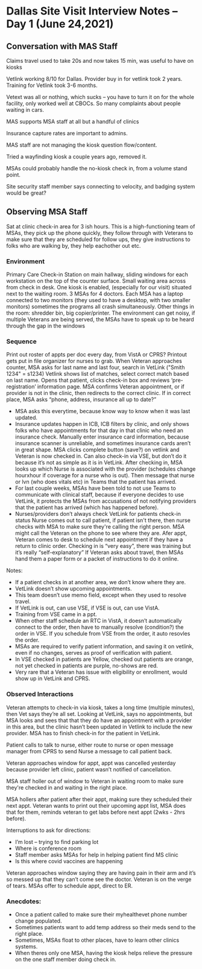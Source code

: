 # Dallas Site Visit Interview Notes – Day 1 (June 24,2021)

## Conversation with MAS Staff
Claims travel used to take 20s and now takes 15 min, was useful to have on kiosks

Vetlink working 8/10 for Dallas.
Provider buy in for vetlink took 2 years.
Training for Vetlink took 3-6 months.

Vetext was all or nothing, which sucks – you have to turn it on for the whole facility, only worked well at CBOCs. 
So many complaints about people waiting in cars.

MAS supports MSA staff at all but a handful of clinics

Insurance capture rates are important to admins.

MAS staff are not managing the kiosk question flow/content.

Tried a wayfinding kiosk a couple years ago, removed it. 

MSAs could probably handle the no-kiosk check in, from a volume stand point.

Site security staff member says connecting to velocity, and badging system would be great?

## Observing MSA Staff

Sat at clinic check-in area for 3 ish hours. This is a high-functioning team of MSAs, they pick up the phone quickly, they follow through with Veterans to make sure that they are scheduled for follow ups, they give instructions to folks who are walking by, they help eachother out etc.

### Environment
Primary Care Check-in Station on main hallway, sliding windows for each workstation on the top of the counter surface.
Small waiting area across from check in desk.
One kiosk is enabled, (especially for our visit) situated next to the waiting room.
3 MSAs for 4 doctors.
Each MSA has a laptop connected to two monitors (they used to have a desktop, with two smaller monitors) sometimes the programs all crash simultaneously.
Other things in the room: shredder bin, big copier/printer. 
The environment can get noisy, if multiple Veterans are being served, the MSAs have to speak up to be heard through the gap in the windows

### Sequence
Print out roster of appts per doc every day, from VistA or CPRS? Printout gets put in file organizer for nurses to grab.
When Veteran approaches counter, MSA asks for last name and last four, search in VetLink ("Smith 1234" = s1234) Vetlink shows list of matches, select correct match based on last name. Opens that patient, clicks check-in box and reviews ‘pre-registration’ information page. MSA confirms Veteran appointment, or if provider is not in the clinic, then redirects to the correct clinic. If in correct place, MSA asks “phone, address, insurance all up to date?” 
* MSA asks this everytime, because know way to know when it was last updated.
* Insurance updates happen in ICB, ICB filters by clinic, and only shows folks who have appointments for that day in that clinic who need an insurance check. Manually enter insurance card information, because insurance scanner is unreliable, and sometimes insurance cards aren’t in great shape.
MSA clicks complete button (save?) on vetlink and Veteran is now checked in. Can also check-in via VSE, but don’t do it because it’s not as simple as it is in VetLink.
After checking in, MSA looks up which Nurse is associated with the provider (schedules change hourxhour if coverage for a nurse who is out). Then message that nurse or lvn (who does vitals etc) in Teams that the patient has arrived. 
* For last couple weeks, MSAs have been told to not use Teams to communicate with clinical staff, because if everyone decides to use VetLink, it protects the MSAs from accusations of not notifying providers that the patient has arrived (which has happened before).
* Nurses/providers don’t always check VetLink for patients check-in status
Nurse comes out to call patient, if patient isn't there, then nurse checks with MSA to make sure they're calling the right person. MSA might call the Veteran on the phone to see where they are. 
Afer appt, Veteran comes to desk to schedule next appointment if they have a return to clinic order.
Checking in is “very easy”, there was training but it’s really “self-explanatory”
If Veteran asks about travel, then MSAs hand them a paper form or a packet of instructions to do it online.


Notes: 
* If a patient checks in at another area, we don’t know where they are.
* VetLink doesn’t show upcoming appointments. 
* This team doesn’t use memo field, except when they used to resolve travel.
* If VetLink is out, can use VSE, if VSE is out, can use VistA.
* Training from VSE came in a ppt.
* When other staff schedule an RTC in VistA, it doesn’t automatically connect to the order, then have to manually resolve (condition?) the order in VSE. If you schedule from VSE from the order, it auto resovles the order.
* MSAs are required to verify patient information, and saving it on vetlink, even if no changes, serves as proof of verification with patient.
* In VSE checked in patients are Yellow, checked out patients are orange, not yet checked in patients are purple, no-shows are red.
* Very rare that a Veteran has issue with eligibility or enrollment, would show up in VetLink and CPRS.

### Observed Interactions
Veteran attempts to check-in via kiosk, takes a long time (multiple minutes), then Vet says they’re all set. Looking at VetLink, says no appointments, but MSA looks and sees that that they do have an appointment with a provider in this area, but the clinic hasn’t been updated in Vetlink to include the new provider. MSA has to finish check-in for the patient in VetLink.

Patient calls to talk to nurse, either route to nurse or open message manager from CPRS to send Nurse a message to call patient back.

Veteran approaches window for appt, appt was cancelled yesterday because provider left clinic, patient wasn’t notified of cancellation. 

MSA staff holler out of window to Veteran in waiting room to make sure they're checked in and waiting in the right place.

MSA hollers after patient after their appt, making sure they scheduled their next appt. Veteran wants to print out their upcoming appt list, MSA does that for them, reminds veteran to get labs before next appt (2wks - 2hrs before).

Interruptions to ask for directions:
* I’m lost – trying to find parking lot
* Where is conference room
* Staff member asks MSAs for help in helping patient find MS clinic
* Is this where covid vaccines are happening

Veteran approaches window saying they are having pain in their arm and it’s so messed up that they can’t come see the doctor. Veteran is on the verge of tears. MSAs offer to schedule appt, direct to ER.


### Anecdotes:
* Once a patient called to make sure their myhealthevet phone number change populated.
* Sometimes patients want to add temp address so their meds send to the right place.
* Sometimes, MSAs float to other places, have to learn other clinics systems.
* When theres only one MSA, having the kiosk helps relieve the pressure on the one staff member doing check in.


